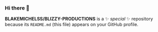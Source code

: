 ### Hi there 👋

**BLAKEMICHELSS/BLIZZY-PRODUCTIONS** is a ✨ _special_ ✨ repository because its `README.md` (this file) appears on your GitHub profile.


